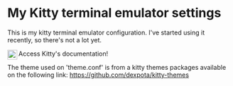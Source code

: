 # My Kitty terminal emulator settings #
This is my kitty terminal emulator configuration. I've started using it recently, so there's not a lot yet. 

[<img
    alt="Kitty icon"
    src="https://sw.kovidgoyal.net/kitty/_static/kitty.svg"
    width="22px"
    align="left"
/>][kitty-link]
Access Kitty's documentation!


The theme used on 'theme.conf' is from a kitty themes packages available on the following link: https://github.com/dexpota/kitty-themes

[kitty-link]: https://sw.kovidgoyal.net/kitty/
